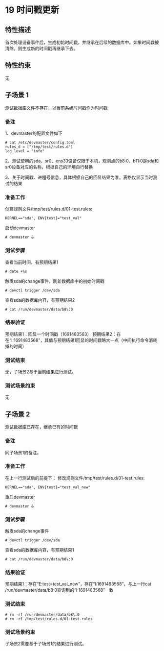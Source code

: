 # 19 时间戳更新

## 特性描述

首次处理设备事件后，生成初始时间戳，并继承在后续的数据库中。如果时间戳被清除，则生成新的时间戳再继承下去。

## 特性约束

无

## 子场景 1

测试数据库文件不存在，以当前系统时间戳作为时间戳

### 备注

1、devmaster的配置文件如下
```
# cat /etc/devmaster/config.toml
rules_d = ["/tmp/test/rules.d"]
log_level = "info"
```

2、测试使用的sda、sr0、ens33设备仅限于本机，观测点的b8\:0、b11\:0是sda和sr0设备对应的名称，根据自己的环境自行替换

3、关于时间戳、进程号信息，具体根据自己的回显结果为准，表格仅显示当时测试的结果

### 准备工作

创建规则文件/tmp/test/rules.d/01-test.rules:
```
KERNEL=="sda", ENV{test}="test_val"
```

启动devmaster
```
# devmaster &
```

### 测试步骤

查看当前时间，有预期结果1
```
# date +%s
```

触发sda的change事件，刷新数据库中的初始时间戳
```
# devctl trigger /dev/sda
```

查看sda的数据库内容，有预期结果2
```
# cat /run/devmaster/data/b8\:0
```

### 结果验证

预期结果1：回显一个时间戳（1691483563）
预期结果2：存在“I:1691483568”，其值与预期结果1回显的时间戳略大一点（中间执行命令消耗掉的时间）

### 测试结束

无，子场景2基于当前结果进行测试。

### 测试场景约束

无

## 子场景 2

测试数据库已存在，继承已有的时间戳

### 备注

同子场景1的备注。

### 准备工作

在上一行测试后的前提下：
修改规则文件/tmp/test/rules.d/01-test.rules:
```
KERNEL=="sda", ENV{test}="test_val_new"
```

重启devmaster
```
# devmaster &
```

### 测试步骤

触发sda的change事件
```
# devctl trigger /dev/sda
```

查看sda的数据库内容，有预期结果1
```
# cat /run/devmaster/data/b8\:0
```

### 结果验证

预期结果1：存在“E:test=test_val_new”，存在“I:1691483568”，与上一行cat /run/devmaster/data/b8\:0查询到的“I:1691483568”一致

### 测试结束

```
# rm -rf /run/devmaster/data/b8\:0
# rm -rf /tmp/test/rules.d/01-test.rules
```

### 测试场景约束

子场景2需要基于子场景1的结果进行测试。
